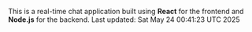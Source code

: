 This is a real-time chat application built using **React** for the frontend and **Node.js** for the backend.
Last updated: Sat May 24 00:41:23 UTC 2025
